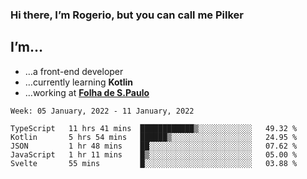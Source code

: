 ### Hi there, I’m Rogerio, but you can call me Pilker

## I’m…
- …a front-end developer
- …currently learning **Kotlin**
- …working at [**Folha de S.Paulo**](https://www.folha.com.br/)

<!--START_SECTION:waka-->
```text
Week: 05 January, 2022 - 11 January, 2022

TypeScript   11 hrs 41 mins  ████████████▒░░░░░░░░░░░░   49.32 % 
Kotlin       5 hrs 54 mins   ██████▒░░░░░░░░░░░░░░░░░░   24.95 % 
JSON         1 hr 48 mins    ██░░░░░░░░░░░░░░░░░░░░░░░   07.62 % 
JavaScript   1 hr 11 mins    █▒░░░░░░░░░░░░░░░░░░░░░░░   05.00 % 
Svelte       55 mins         █░░░░░░░░░░░░░░░░░░░░░░░░   03.88 % 
```
<!--END_SECTION:waka-->
